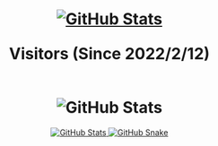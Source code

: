 <p>
  <h1 align="center">
    <a href="https://e11z.net"><img alt="GitHub Stats" src="https://capsule-render.vercel.app/api?type=Waving&color=timeGradient&height=200&animation=fadeIn&section=header&text=JohnsonRan&fontSize=60" />
    </a>
    <p>Visitors (Since 2022/2/12)</p><br>
    <img alt="GitHub Stats" src="https://count.getloli.com/get/@JohnsonRan?theme=rule34" />
  </h1>
</p>
<p align="center">
  <a href="https://github.com/JohnsonRan">
    <img alt="GitHub Stats" src="https://github-readme-stats.vercel.app/api?username=JohnsonRan&hide=issues&hide_title=true&include_all_commits=true&bg_color=45,FF3CAC,784BA0,2B86C5&title_color=fff&text_color=fff" />
        <img alt="GitHub Snake" src="https://github.com/JohnsonRan/JohnsonRan/blob/out/github-contribution-grid-snake.svg" />
</p>
